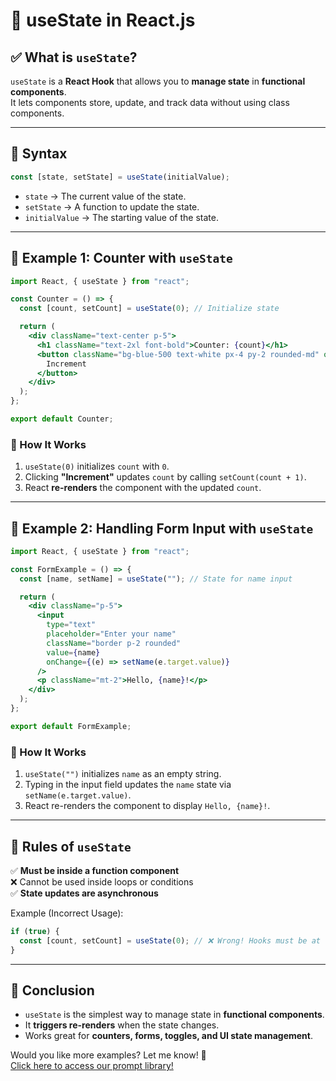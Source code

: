 # **🔹 useState in React.js**  

## **✅ What is `useState`?**  
`useState` is a **React Hook** that allows you to **manage state** in **functional components**.  
It lets components store, update, and track data without using class components.

---

## **📌 Syntax**  
```jsx
const [state, setState] = useState(initialValue);
```
- `state` → The current value of the state.
- `setState` → A function to update the state.
- `initialValue` → The starting value of the state.

---

## **🌟 Example 1: Counter with `useState`**
```jsx
import React, { useState } from "react";

const Counter = () => {
  const [count, setCount] = useState(0); // Initialize state

  return (
    <div className="text-center p-5">
      <h1 className="text-2xl font-bold">Counter: {count}</h1>
      <button className="bg-blue-500 text-white px-4 py-2 rounded-md" onClick={() => setCount(count + 1)}>
        Increment
      </button>
    </div>
  );
};

export default Counter;
```

### **📌 How It Works**
1. `useState(0)` initializes `count` with `0`.
2. Clicking **"Increment"** updates `count` by calling `setCount(count + 1)`.
3. React **re-renders** the component with the updated `count`.

---

## **🌟 Example 2: Handling Form Input with `useState`**
```jsx
import React, { useState } from "react";

const FormExample = () => {
  const [name, setName] = useState(""); // State for name input

  return (
    <div className="p-5">
      <input
        type="text"
        placeholder="Enter your name"
        className="border p-2 rounded"
        value={name}
        onChange={(e) => setName(e.target.value)}
      />
      <p className="mt-2">Hello, {name}!</p>
    </div>
  );
};

export default FormExample;
```

### **📌 How It Works**
1. `useState("")` initializes `name` as an empty string.
2. Typing in the input field updates the `name` state via `setName(e.target.value)`.
3. React re-renders the component to display `Hello, {name}!`.

---

## **🔹 Rules of `useState`**
✅ **Must be inside a function component**  
❌ Cannot be used inside loops or conditions  
✅ **State updates are asynchronous**  

Example (Incorrect Usage):
```jsx
if (true) {
  const [count, setCount] = useState(0); // ❌ Wrong! Hooks must be at the top level
}
```

---

## **🚀 Conclusion**
- `useState` is the simplest way to manage state in **functional components**.
- It **triggers re-renders** when the state changes.
- Works great for **counters, forms, toggles, and UI state management**.

Would you like more examples? Let me know! 🚀  
[Click here to access our prompt library!](https://ko-fi.com/s/277d07bae3)
